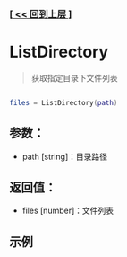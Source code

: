 ### [[ << 回到上层 ]](index.md)

# ListDirectory

> 获取指定目录下文件列表

```lua

files = ListDirectory(path)

```

## 参数：

+ path [string]：目录路径

## 返回值：

+ files [number]：文件列表

## 示例

```lua

```